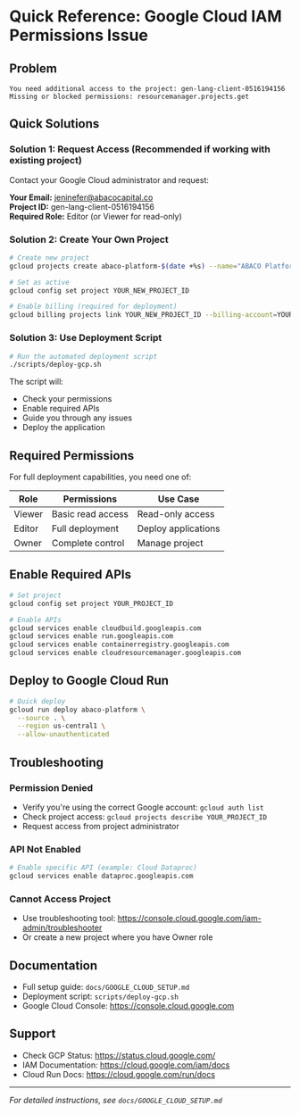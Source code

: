 # Quick Reference: Google Cloud IAM Permissions Issue

## Problem
```
You need additional access to the project: gen-lang-client-0516194156
Missing or blocked permissions: resourcemanager.projects.get
```

## Quick Solutions

### Solution 1: Request Access (Recommended if working with existing project)

Contact your Google Cloud administrator and request:

**Your Email:** jeninefer@abacocapital.co  
**Project ID:** gen-lang-client-0516194156  
**Required Role:** Editor (or Viewer for read-only)

### Solution 2: Create Your Own Project

```bash
# Create new project
gcloud projects create abaco-platform-$(date +%s) --name="ABACO Platform"

# Set as active
gcloud config set project YOUR_NEW_PROJECT_ID

# Enable billing (required for deployment)
gcloud billing projects link YOUR_NEW_PROJECT_ID --billing-account=YOUR_BILLING_ACCOUNT
```

### Solution 3: Use Deployment Script

```bash
# Run the automated deployment script
./scripts/deploy-gcp.sh
```

The script will:
- Check your permissions
- Enable required APIs
- Guide you through any issues
- Deploy the application

## Required Permissions

For full deployment capabilities, you need one of:

| Role | Permissions | Use Case |
|------|-------------|----------|
| Viewer | Basic read access | Read-only access |
| Editor | Full deployment | Deploy applications |
| Owner | Complete control | Manage project |

## Enable Required APIs

```bash
# Set project
gcloud config set project YOUR_PROJECT_ID

# Enable APIs
gcloud services enable cloudbuild.googleapis.com
gcloud services enable run.googleapis.com
gcloud services enable containerregistry.googleapis.com
gcloud services enable cloudresourcemanager.googleapis.com
```

## Deploy to Google Cloud Run

```bash
# Quick deploy
gcloud run deploy abaco-platform \
  --source . \
  --region us-central1 \
  --allow-unauthenticated
```

## Troubleshooting

### Permission Denied
- Verify you're using the correct Google account: `gcloud auth list`
- Check project access: `gcloud projects describe YOUR_PROJECT_ID`
- Request access from project administrator

### API Not Enabled
```bash
# Enable specific API (example: Cloud Dataproc)
gcloud services enable dataproc.googleapis.com
```

### Cannot Access Project
- Use troubleshooting tool: https://console.cloud.google.com/iam-admin/troubleshooter
- Or create a new project where you have Owner role

## Documentation

- Full setup guide: `docs/GOOGLE_CLOUD_SETUP.md`
- Deployment script: `scripts/deploy-gcp.sh`
- Google Cloud Console: https://console.cloud.google.com

## Support

- Check GCP Status: https://status.cloud.google.com/
- IAM Documentation: https://cloud.google.com/iam/docs
- Cloud Run Docs: https://cloud.google.com/run/docs

---

*For detailed instructions, see `docs/GOOGLE_CLOUD_SETUP.md`*
